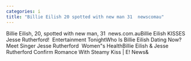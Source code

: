 ```yaml
---
categories: i
title: "Billie Eilish 20 spotted with new man 31  newscomau"
---
```

Billie Eilish, 20, spotted with new man, 31&nbsp;&nbsp;news.com.auBillie Eilish KISSES Jesse Rutherford!&nbsp;&nbsp;Entertainment TonightWho Is Billie Eilish Dating Now? Meet Singer Jesse Rutherford&nbsp;&nbsp;Women"s HealthBillie Eilish & Jesse Rutherford Confirm Romance With Steamy Kiss | E! News&